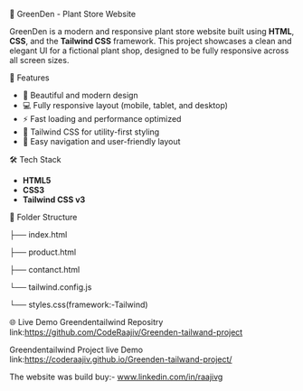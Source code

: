 🌿 GreenDen - Plant Store Website

GreenDen is a modern and responsive plant store website built using **HTML**, **CSS**, and the **Tailwind CSS** framework. This project showcases a clean and elegant UI for a fictional plant shop, designed to be fully responsive across all screen sizes.

🚀 Features

- 🌱 Beautiful and modern design
- 💻 Fully responsive layout (mobile, tablet, and desktop)
- ⚡ Fast loading and performance optimized
- 🎨 Tailwind CSS for utility-first styling
- 🧭 Easy navigation and user-friendly layout

🛠 Tech Stack

- **HTML5**
- **CSS3**
- **Tailwind CSS v3**

📂 Folder Structure

├── index.html

├── product.html 

├── contanct.html

└── tailwind.config.js

└── styles.css(framework:-Tailwind)

🌐 Live Demo
Greendentailwind Repositry link:https://github.com/CodeRaajiv/Greenden-tailwand-project

Greendentailwind Project live Demo link:https://coderaajiv.github.io/Greenden-tailwand-project/

The website was build buy:-
www.linkedin.com/in/raajivg



